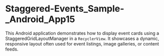 # Staggered-Events_Sample-_Android_App15
This Android application demonstrates how to display event cards using a  StaggeredGridLayoutManager in a `RecyclerView`. It showcases a dynamic, responsive layout often used for event listings, image galleries, or content feeds.
